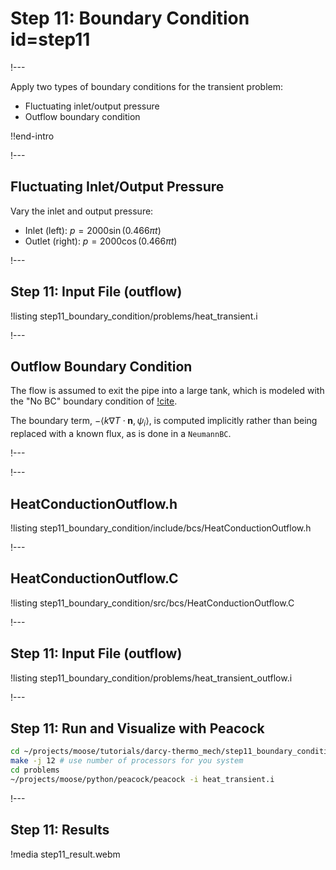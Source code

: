 # Step 11: Boundary Condition id=step11

!---

Apply two types of boundary conditions for the transient problem:

- Fluctuating inlet/output pressure
- Outflow boundary condition

!!end-intro

!---

## Fluctuating Inlet/Output Pressure

Vary the inlet and output pressure:

- Inlet (left): $p = 2000\sin(0.466\pi t)$
- Outlet (right): $p = 2000\cos(0.466\pi t)$

!---

## Step 11: Input File (outflow)

!listing step11_boundary_condition/problems/heat_transient.i


!---

## Outflow Boundary Condition

The flow is assumed to exit the pipe into a large tank, which is modeled with the "No BC" boundary
condition of [!cite](griffiths1997no).

The boundary term, $-\left < k \nabla T \cdot \mathbf{n}, \psi_i \right >$, is computed implicitly
rather than being replaced with a known flux, as is done in a `NeumannBC`.

!---


!---

## HeatConductionOutflow.h

!listing step11_boundary_condition/include/bcs/HeatConductionOutflow.h

!---

## HeatConductionOutflow.C

!listing step11_boundary_condition/src/bcs/HeatConductionOutflow.C

!---

## Step 11: Input File (outflow)

!listing step11_boundary_condition/problems/heat_transient_outflow.i

!---

## Step 11: Run and Visualize with Peacock

```bash
cd ~/projects/moose/tutorials/darcy-thermo_mech/step11_boundary_conditions
make -j 12 # use number of processors for you system
cd problems
~/projects/moose/python/peacock/peacock -i heat_transient.i
```

!---

## Step 11: Results

!media step11_result.webm
